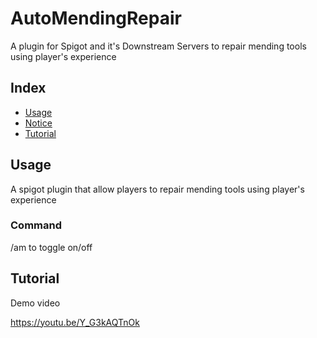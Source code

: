 # AutoMendingRepair
A plugin for Spigot and it's Downstream Servers to repair mending tools using player's experience

## Index
- [Usage](#Usage)
- [Notice](#Notice)
- [Tutorial](#Tutorial)

## Usage

A spigot plugin that allow players to repair mending tools using player's experience


### Command

/am to toggle on/off

## Tutorial
Demo video


https://youtu.be/Y_G3kAQTnOk
